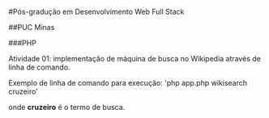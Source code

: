 #Pós-gradução em Desenvolvimento Web Full Stack

##PUC Minas

###PHP

Atividade 01: implementação de máquina de busca no Wikipedia através de linha de comando.

Exemplo de linha de comando para execução: 'php app.php wikisearch cruzeiro'

onde **cruzeiro** é o termo de busca.